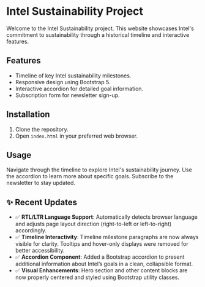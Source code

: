 # Intel Sustainability Project

Welcome to the Intel Sustainability project. This website showcases Intel's commitment to sustainability through a historical timeline and interactive features.

## Features

- Timeline of key Intel sustainability milestones.
- Responsive design using Bootstrap 5.
- Interactive accordion for detailed goal information.
- Subscription form for newsletter sign-up.

## Installation

1. Clone the repository.
2. Open `index.html` in your preferred web browser.

## Usage

Navigate through the timeline to explore Intel's sustainability journey. Use the accordion to learn more about specific goals. Subscribe to the newsletter to stay updated.

## ✨ Recent Updates

- ✅ **RTL/LTR Language Support**: Automatically detects browser language and adjusts page layout direction (right-to-left or left-to-right) accordingly.
- ✅ **Timeline Interactivity**: Timeline milestone paragraphs are now always visible for clarity. Tooltips and hover-only displays were removed for better accessibility.
- ✅ **Accordion Component**: Added a Bootstrap accordion to present additional information about Intel’s goals in a clean, collapsible format.
- ✅ **Visual Enhancements**: Hero section and other content blocks are now properly centered and styled using Bootstrap utility classes.
